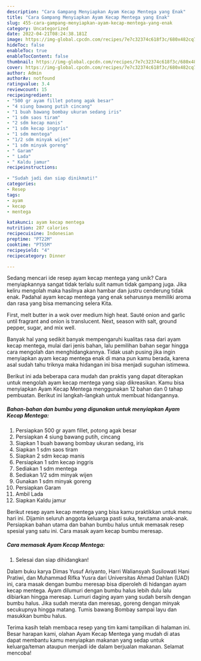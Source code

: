 ```yaml
---
description: "Cara Gampang Menyiapkan Ayam Kecap Mentega yang Enak"
title: "Cara Gampang Menyiapkan Ayam Kecap Mentega yang Enak"
slug: 455-cara-gampang-menyiapkan-ayam-kecap-mentega-yang-enak
category: Uncategorized
date: 2022-04-21T08:24:38.181Z
image: https://img-global.cpcdn.com/recipes/7e7c32374c618f3c/680x482cq70/ayam-kecap-mentega-foto-resep-utama.jpg
hideToc: false
enableToc: true
enableTocContent: false
thumbnail: https://img-global.cpcdn.com/recipes/7e7c32374c618f3c/680x482cq70/ayam-kecap-mentega-foto-resep-utama.jpg
cover: https://img-global.cpcdn.com/recipes/7e7c32374c618f3c/680x482cq70/ayam-kecap-mentega-foto-resep-utama.jpg
author: Admin
authorAv: notfound
ratingvalue: 3.4
reviewcount: 15
recipeingredient:
- "500 gr ayam fillet potong agak besar"
- "4 siung bawang putih cincang"
- "1 buah bawang bombay ukuran sedang iris"
- "1 sdm saos tiram"
- "2 sdm kecap manis"
- "1 sdm kecap inggris"
- "1 sdm mentega"
- "1/2 sdm minyak wijen"
- "1 sdm minyak goreng"
- " Garam"
- " Lada"
- " Kaldu jamur"
recipeinstructions:

- "Sudah jadi dan siap dinikmati!"
categories:
- Resep
tags:
- ayam
- kecap
- mentega

katakunci: ayam kecap mentega 
nutrition: 287 calories
recipecuisine: Indonesian
preptime: "PT22M"
cooktime: "PT55M"
recipeyield: "4"
recipecategory: Dinner

---
```





Sedang mencari ide resep ayam kecap mentega yang unik? Cara menyiapkannya sangat tidak terlalu sulit namun tidak gampang juga. Jika keliru mengolah maka hasilnya akan hambar dan justru cenderung tidak enak. Padahal ayam kecap mentega yang enak seharusnya memiliki aroma dan rasa yang bisa memancing selera Kita.





First, melt butter in a wok over medium high heat. Sauté onion and garlic until fragrant and onion is translucent. Next, season with salt, ground pepper, sugar, and mix well.

Banyak hal yang sedikit banyak mempengaruhi kualitas rasa dari ayam kecap mentega, mulai dari jenis bahan, lalu pemilihan bahan segar hingga cara mengolah dan menghidangkannya. Tidak usah pusing jika ingin menyiapkan ayam kecap mentega enak di mana pun kamu berada, karena asal sudah tahu triknya maka hidangan ini bisa menjadi suguhan istimewa.






Berikut ini ada beberapa cara mudah dan praktis yang dapat diterapkan untuk mengolah ayam kecap mentega yang siap dikreasikan. Kamu bisa menyiapkan Ayam Kecap Mentega menggunakan 12 bahan dan 0 tahap pembuatan. Berikut ini langkah-langkah untuk membuat hidangannya.

<!--inarticleads1-->

##### Bahan-bahan dan bumbu yang digunakan untuk menyiapkan Ayam Kecap Mentega:

1. Persiapkan 500 gr ayam fillet, potong agak besar
1. Persiapkan 4 siung bawang putih, cincang
1. Siapkan 1 buah bawang bombay ukuran sedang, iris
1. Siapkan 1 sdm saos tiram
1. Siapkan 2 sdm kecap manis
1. Persiapkan 1 sdm kecap inggris
1. Sediakan 1 sdm mentega
1. Sediakan 1/2 sdm minyak wijen
1. Gunakan 1 sdm minyak goreng
1. Persiapkan  Garam
1. Ambil  Lada
1. Siapkan  Kaldu jamur


Berikut resep ayam kecap mentega yang bisa kamu praktikkan untuk menu hari ini. Dijamin seluruh anggota keluarga pasti suka, terutama anak-anak. Persiapkan bahan utama dan bahan bumbu halus untuk memasak resep spesial yang satu ini. Cara masak ayam kecap bumbu meresap. 

<!--inarticleads2-->

##### Cara memasak Ayam Kecap Mentega:


1. Selesai dan siap dihidangkan!

Dalam buku karya Dimas Yusuf Ariyanto, Harri Waliansyah Susilowati Hani Pratiwi, dan Muhammad Rifka Yusra dari Universitas Ahmad Dahlan (UAD) ini, cara masak dengan bumbu meresap bisa diperoleh di hidangan ayam kecap mentega. Ayam dilumuri dengan bumbu halus lebih dulu lalu dibiarkan hingga meresap. Lumuri daging ayam yang sudah bersih dengan bumbu halus. Jika sudah merata dan meresap, goreng dengan minyak secukupnya hingga matang. Tumis bawang Bombay sampai layu dan masukkan bumbu halus. 

Terima kasih telah membaca resep yang tim kami tampilkan di halaman ini. Besar harapan kami, olahan Ayam Kecap Mentega yang mudah di atas dapat membantu kamu menyiapkan makanan yang sedap untuk keluarga/teman ataupun menjadi ide dalam berjualan makanan. Selamat mencoba!
